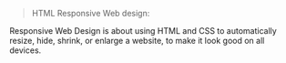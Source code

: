 > HTML Responsive Web design:

Responsive Web Design is about using HTML and CSS to automatically resize, hide, shrink, or enlarge a website, to make it look good on all devices.